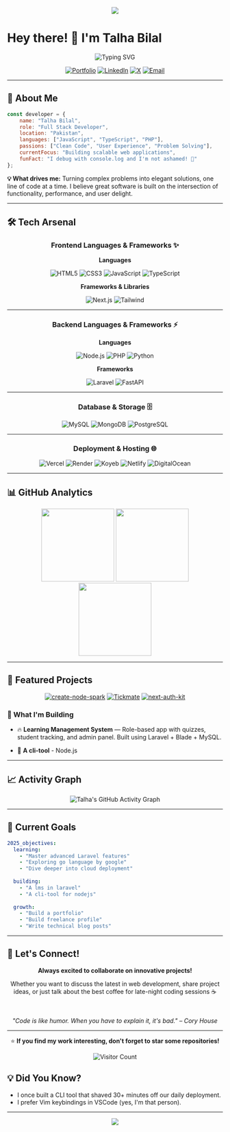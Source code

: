 <div align="center">
  <img src="https://capsule-render.vercel.app/api?type=waving&color=0:EEFF00,100:a82da8&height=200&section=header&text=Full%20Stack%20Developer&fontSize=80&fontAlignY=35&animation=twinkling&fontColor=ffffff"/>
</div>

# Hey there! 👋 I'm Talha Bilal

<div align="center">
  
  ![Typing SVG](https://readme-typing-svg.herokuapp.com?font=Fira+Code&weight=600&size=28&pause=1000&color=00D8FF&center=true&vCenter=true&width=600&lines=Full+Stack+Developer;Problem+Solver;Code+Enthusiast;Always+Learning+%F0%9F%9A%80)
  
  [![Portfolio](https://img.shields.io/badge/Portfolio-FF5722?style=for-the-badge&logo=todoist&logoColor=white)](https://talhabilal.dev)
  [![LinkedIn](https://img.shields.io/badge/LinkedIn-0077B5?style=for-the-badge&logo=linkedin&logoColor=white)](https://www.linkedin.com/in/talhabilal-dev/)
  [![X](https://img.shields.io/badge/X-1DA1F2?style=for-the-badge&logo=x&logoColor=white)](https://x.com/talhabilaldev)
  [![Email](https://img.shields.io/badge/Email-D14836?style=for-the-badge&logo=gmail&logoColor=white)](mailto:m.talha.bilal.dev@gmail.com)
</div>

---

## 🚀 About Me

```javascript
const developer = {
    name: "Talha Bilal",
    role: "Full Stack Developer",
    location: "Pakistan",
    languages: ["JavaScript", "TypeScript", "PHP"],
    passions: ["Clean Code", "User Experience", "Problem Solving"],
    currentFocus: "Building scalable web applications",
    funFact: "I debug with console.log and I'm not ashamed! 🐛"
};
```

**💡 What drives me:** Turning complex problems into elegant solutions, one line of code at a time. I believe great software is built on the intersection of functionality, performance, and user delight.

---

## 🛠️ Tech Arsenal

<div align="center">

### Frontend Languages & Frameworks ✨

**Languages**
  
![HTML5](https://img.shields.io/badge/HTML5-E34F26?style=for-the-badge&logo=html5&logoColor=white)
![CSS3](https://img.shields.io/badge/CSS3-1572B6?style=for-the-badge&logo=css3&logoColor=white)
![JavaScript](https://img.shields.io/badge/JavaScript-F7DF1E?style=for-the-badge&logo=javascript&logoColor=black)
![TypeScript](https://img.shields.io/badge/TypeScript-007ACC?style=for-the-badge&logo=typescript&logoColor=white)

**Frameworks & Libraries**

![Next.js](https://img.shields.io/badge/Next.js-000000?style=for-the-badge&logo=next.js&logoColor=white)
![Tailwind](https://img.shields.io/badge/Tailwind_CSS-38B2AC?style=for-the-badge&logo=tailwind-css&logoColor=white)

---

### Backend Languages & Frameworks ⚡

**Languages**

![Node.js](https://img.shields.io/badge/Node.js-43853D?style=for-the-badge&logo=node.js&logoColor=white)
![PHP](https://img.shields.io/badge/PHP-777BB4?style=for-the-badge&logo=php&logoColor=white)
![Python](https://img.shields.io/badge/Python-3776AB?style=for-the-badge&logo=python&logoColor=white)

**Frameworks**

![Laravel](https://img.shields.io/badge/Laravel-FF2D20?style=for-the-badge&logo=laravel&logoColor=white)
![FastAPI](https://img.shields.io/badge/FastAPI-009688?style=for-the-badge&logo=fastapi&logoColor=white)

---

### Database & Storage 🗄️

![MySQL](https://img.shields.io/badge/MySQL-00000F?style=for-the-badge&logo=mysql&logoColor=white)
![MongoDB](https://img.shields.io/badge/MongoDB-4EA94B?style=for-the-badge&logo=mongodb&logoColor=white)
![PostgreSQL](https://img.shields.io/badge/PostgreSQL-4169E1?style=for-the-badge&logo=postgresql&logoColor=white)

---

### Deployment & Hosting 🌐

![Vercel](https://img.shields.io/badge/Vercel-000000?style=for-the-badge&logo=vercel&logoColor=white)
![Render](https://img.shields.io/badge/Render-46E3B7?style=for-the-badge&logo=render&logoColor=black)
![Koyeb](https://img.shields.io/badge/Koyeb-4C49EA?style=for-the-badge&logo=koyeb&logoColor=white)
![Netlify](https://img.shields.io/badge/Netlify-00C7B7?style=for-the-badge&logo=netlify&logoColor=white)
![DigitalOcean](https://img.shields.io/badge/DigitalOcean-0080FF?style=for-the-badge&logo=digitalocean&logoColor=white)

</div>

---

## 📊 GitHub Analytics

<div align="center">
  
  <img height="170em" src="https://github-readme-stats.vercel.app/api?username=talhabilal-dev&show_icons=true&theme=tokyonight&include_all_commits=true&count_private=true"/>
  <img height="170em" src="https://github-readme-stats.vercel.app/api/top-langs/?username=talhabilal-dev&layout=compact&theme=tokyonight"/>
  <img height="170em" src="https://github-readme-streak-stats.herokuapp.com/?user=talhabilal-dev&theme=tokyonight"/>
  
</div>

---

## 🌟 Featured Projects

<div align="center">

[![create-node-spark](https://github-readme-stats.vercel.app/api/pin/?username=talhabilal-dev&repo=create-node-spark&theme=tokyonight)](https://github.com/talhabilal-dev/create-node-spark)
[![Tickmate](https://github-readme-stats.vercel.app/api/pin/?username=talhabilal-dev&repo=tickmate-frontend&theme=tokyonight)](https://github.com/talhabilal-dev/tickmate-frontend)
[![next-auth-kit](https://github-readme-stats.vercel.app/api/pin/?username=talhabilal-dev&repo=next-auth-kit&theme=tokyonight)](https://github.com/talhabilal-dev/next-auth-kit)



</div>

### 🎯 What I'm Building

- 🔥 **Learning Management System** — Role-based app with quizzes, student tracking, and admin panel. Built using Laravel + Blade + MySQL.

- 🚀 **A cli-tool** - Node.js

---

## 📈 Activity Graph

<div align="center">
  
  ![Talha's GitHub Activity Graph](https://github-readme-activity-graph.vercel.app/graph?username=talhabilal-dev&theme=tokyo-night&hide_border=true)
  
</div>

---

## 🎯 Current Goals

```yaml
2025_objectives:
  learning:
    - "Master advanced Laravel features"
    - "Exploring go language by google"
    - "Dive deeper into cloud deployment"
  
  building:
    - "A lms in laravel"
    - "A cli-tool for nodejs" 
    
  growth:
    - "Build a portfolio"
    - "Build freelance profile"
    - "Write technical blog posts"
```

---

## 💬 Let's Connect!

<div align="center">

**Always excited to collaborate on innovative projects!**

Whether you want to discuss the latest in web development, share project ideas, or just talk about the best coffee for late-night coding sessions ☕

<br>

*"Code is like humor. When you have to explain it, it's bad." – Cory House*

---

⭐ **If you find my work interesting, don't forget to star some repositories!**

![Visitor Count](https://profile-counter.glitch.me/talhabilal-dev/count.svg)

</div>

## 💡 Did You Know?

- I once built a CLI tool that shaved 30+ minutes off our daily deployment.
- I prefer Vim keybindings in VSCode (yes, I'm that person).


---

<div align="center">
  <img src="https://capsule-render.vercel.app/api?type=waving&color=gradient&height=100&section=footer"/>
</div>
